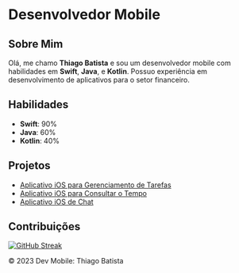 # Desenvolvedor Mobile

## Sobre Mim
Olá, me chamo **Thiago Batista** e sou um desenvolvedor mobile com habilidades em **Swift**, **Java**, e **Kotlin**. Possuo experiência em desenvolvimento de aplicativos para o setor financeiro.

## Habilidades
- **Swift**: 90%
- **Java**: 60%
- **Kotlin**: 40%

## Projetos
- [Aplicativo iOS para Gerenciamento de Tarefas](https://github.com/tbdbatista/todo-ios-app)
- [Aplicativo iOS para Consultar o Tempo](https://github.com/tbdbatista/weather-ios-app)
- [Aplicativo iOS de Chat](https://github.com/tbdbatista/chat-with-me)

## Contribuições
[![GitHub Streak](https://streak-stats.demolab.com/?user=tbdbatista&background=FFF&border=30A3DC&dates=000)](https://git.io/streak-stats)

&copy; 2023 Dev Mobile: Thiago Batista
